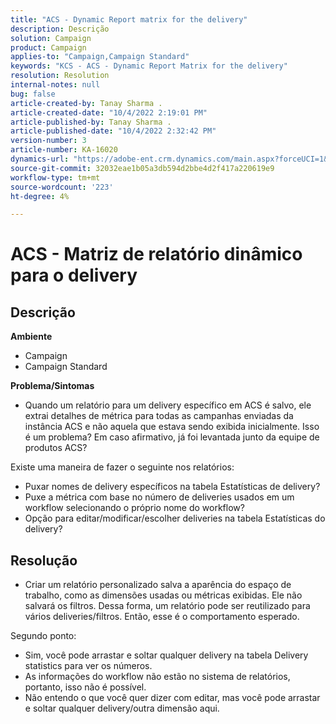 ```yaml
---
title: "ACS - Dynamic Report matrix for the delivery"
description: Descrição
solution: Campaign
product: Campaign
applies-to: "Campaign,Campaign Standard"
keywords: "KCS - ACS - Dynamic Report Matrix for the delivery"
resolution: Resolution
internal-notes: null
bug: false
article-created-by: Tanay Sharma .
article-created-date: "10/4/2022 2:19:01 PM"
article-published-by: Tanay Sharma .
article-published-date: "10/4/2022 2:32:42 PM"
version-number: 3
article-number: KA-16020
dynamics-url: "https://adobe-ent.crm.dynamics.com/main.aspx?forceUCI=1&pagetype=entityrecord&etn=knowledgearticle&id=4296257c-ef43-ed11-bba2-0022480868ff"
source-git-commit: 32032eae1b05a3db594d2bbe4d2f417a220619e9
workflow-type: tm+mt
source-wordcount: '223'
ht-degree: 4%

---
```


# ACS - Matriz de relatório dinâmico para o delivery

## Descrição

<b>Ambiente</b>
- Campaign
- Campaign Standard




<b>Problema/Sintomas</b>

- Quando um relatório para um delivery específico em ACS é salvo, ele extrai detalhes de métrica para todas as campanhas enviadas da instância ACS e não aquela que estava sendo exibida inicialmente. Isso é um problema? Em caso afirmativo, já foi levantada junto da equipe de produtos ACS?


Existe uma maneira de fazer o seguinte nos relatórios:

- Puxar nomes de delivery específicos na tabela Estatísticas de delivery?
- Puxe a métrica com base no número de deliveries usados em um workflow selecionando o próprio nome do workflow?
- Opção para editar/modificar/escolher deliveries na tabela Estatísticas do delivery?





## Resolução


- Criar um relatório personalizado salva a aparência do espaço de trabalho, como as dimensões usadas ou métricas exibidas. Ele não salvará os filtros. Dessa forma, um relatório pode ser reutilizado para vários deliveries/filtros. Então, esse é o comportamento esperado.


Segundo ponto:



- Sim, você pode arrastar e soltar qualquer delivery na tabela Delivery statistics para ver os números.
- As informações do workflow não estão no sistema de relatórios, portanto, isso não é possível.
- Não entendo o que você quer dizer com editar, mas você pode arrastar e soltar qualquer delivery/outra dimensão aqui.

